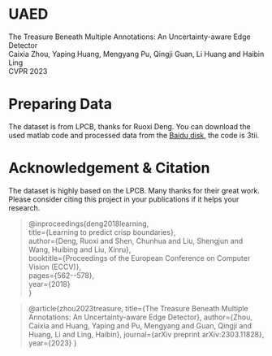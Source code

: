 # UAED
The Treasure Beneath Multiple Annotations: An Uncertainty-aware Edge Detector  
Caixia Zhou, Yaping Huang, Mengyang Pu, Qingji Guan, Li Huang and Haibin Ling  
CVPR 2023
# Preparing Data
The dataset is from LPCB, thanks for Ruoxi Deng.
You can download the used matlab code and processed data from the [Baidu disk](https://pan.baidu.com/s/1F2nAYKsmNxTCI6dmAOGQqg), the code is 3tii.

# Acknowledgement & Citation
The dataset is highly based on the LPCB. Many thanks for their great work.
Please consider citing this project in your publications if it helps your research.

>@inproceedings{deng2018learning,  
>title={Learning to predict crisp boundaries},  
>author={Deng, Ruoxi and Shen, Chunhua and Liu, Shengjun and Wang, Huibing and Liu, Xinru},  
>booktitle={Proceedings of the European Conference on Computer Vision (ECCV)},  
>pages={562--578},  
>year={2018}  
>}

>@article{zhou2023treasure,
  title={The Treasure Beneath Multiple Annotations: An Uncertainty-aware Edge Detector},
  author={Zhou, Caixia and Huang, Yaping and Pu, Mengyang and Guan, Qingji and Huang, Li and Ling, Haibin},
  journal={arXiv preprint arXiv:2303.11828},
  year={2023}
}
